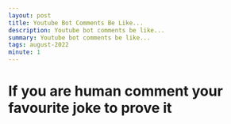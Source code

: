```yaml
---
layout: post
title: Youtube Bot Comments Be Like...
description: Youtube bot comments be like...
summary: Youtube bot comments be like...
tags: august-2022
minute: 1
---
```


# If you are human comment your favourite joke to prove it